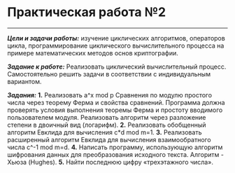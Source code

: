 # Практическая работа №2
___
___Цели и задачи работы:___ изучение циклических алгоритмов, 
операторов цикла, программирование циклического 
вычислительного процесса на примере математических методов 
основ криптографии.

___Задание к работе:___ Реализовать циклический вычислительный 
процесс. Самостоятельно решить задачи в соответствии с 
индивидуальным вариантом.

___Задания:___
__1.__ Реализовать a^x mod p Сравнения по модулю простого числа через теорему Ферма и свойства сравнений. Программа должна проверять условия выполнения теоремы Ферма и простоту вводимого пользователем модуля. Реализовать алгоритм через разложение степени в двоичный вид (логарифм).
__2.__ Реализовать обобщенный алгоритм Евклида для вычисления с*d mod m=1.
__3.__ Реализовать расширенный алгоритм Евклида для вычисления взаимообратного числа с^-1 mod m=d.
__4.__ Написать программу, использующую алгоритм 
шифрования данных для преобразования исходного текста. 
Алгоритм - Хьюза (Hughes).
__5.__ Найти последнюю цифру «трехэтажного числа».